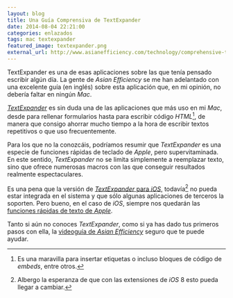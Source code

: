 ```yaml
---
layout: blog
title: Una Guía Comprensiva de TextExpander 
date: 2014-08-04 22:21:00
categories: enlazados
tags: mac textexpander
featured_image: textexpander.png
external_url: http://www.asianefficiency.com/technology/comprehensive-textexpander-guide/
---
```

TextExpander es una de esas aplicaciones sobre las que tenía pensado escribir algún día. La gente de *Asian Efficiency* se me han adelantado con una excelente guía (en inglés) sobre esta aplicación que, en mi opinión, no debería faltar en ningún *Mac*.<Sigue Leyendo>  
  
[*TextExpander*](https://itunes.apple.com/es/app/textexpander-for-mac/id405274824?mt=12&uo=4&at=1l3v5kR&ct=searchlink) es sin duda una de las aplicaciones que más uso en mi *Mac*, desde para rellenar formularios hasta para escribir código *HTML*[^1], de manera que consigo ahorrar mucho tiempo a la hora de escribir textos repetitivos o que uso frecuentemente.

Para los que no la conozcáis, podríamos resumir que *TextExpander* es una especie de funciones rápidas de teclado de *Apple*, pero supervitaminada. En este sentido, *TextExpander* no se limita simplemente a reemplazar texto, sino que ofrece numerosas macros con las que conseguir resultados realmente espectaculares. 
  
Es una pena que la versión de [*TextExpander* para *iOS*](https://itunes.apple.com/es/app/textexpander/id326180690?mt=8&uo=4&at=1l3v5kR&ct=searchlink), todavía[^2] no pueda estar integrada en el sistema y que sólo algunas aplicaciones de terceros la soporten. Pero bueno, en el caso de *iOS*, siempre nos quedarán las [funciones rápidas de texto de *Apple*](https://www.youtube.com/watch?v=b8cfD-Df74o).   

Tanto si aún no conoces *TextExpander*, como si ya has dado tus primeros pasos con ella, la [videoguía de *Asian Efficiency*](http://www.asianefficiency.com/technology/comprehensive-textexpander-guide/) seguro que te puede ayudar.  
  
[^1]: Es una maravilla para insertar etiquetas o incluso bloques de código de *embeds*, entre otros. 

[^2]: Albergo la esperanza de que con las extensiones de *iOS* 8 esto pueda llegar a cambiar. 